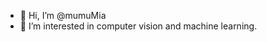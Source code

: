 - 👋 Hi, I’m @mumuMia
- 👀 I’m interested in computer vision and machine learning. 


<!---
mumuMia/mumuMia is a ✨ special ✨ repository because its `README.md` (this file) appears on your GitHub profile.
You can click the Preview link to take a look at your changes.
--->
